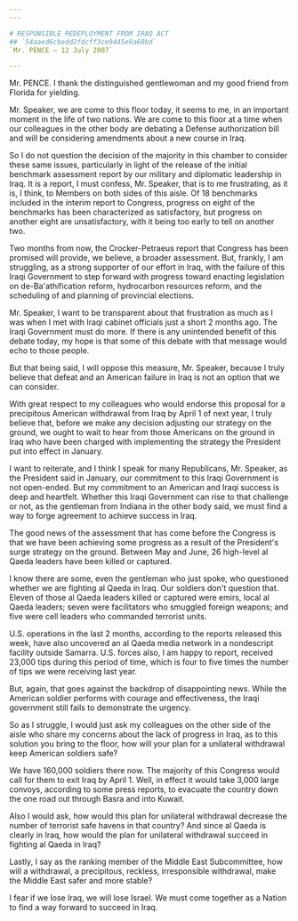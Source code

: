 ```yaml
---
---

# RESPONSIBLE REDEPLOYMENT FROM IRAQ ACT
## `54aaed6cbedd2fdcff3ce9445e9a60bd`
`Mr. PENCE — 12 July 2007`

---
```



Mr. PENCE. I thank the distinguished gentlewoman and my good friend 
from Florida for yielding.

Mr. Speaker, we are come to this floor today, it seems to me, in an 
important moment in the life of two nations. We are come to this floor 
at a time when our colleagues in the other body are debating a Defense 
authorization bill and will be considering amendments about a new 
course in Iraq.

So I do not question the decision of the majority in this chamber to 
consider these same issues, particularly in light of the release of the 
initial benchmark assessment report by our military and diplomatic 
leadership in Iraq. It is a report, I must confess, Mr. Speaker, that 
is to me frustrating, as it is, I think, to Members on both sides of 
this aisle. Of 18 benchmarks included in the interim report to 
Congress, progress on eight of the benchmarks has been characterized as 
satisfactory, but progress on another eight are unsatisfactory, with it 
being too early to tell on another two.

Two months from now, the Crocker-Petraeus report that Congress has 
been promised will provide, we believe, a broader assessment. But, 
frankly, I am struggling, as a strong supporter of our effort in Iraq, 
with the failure of this Iraqi Government to step forward with progress 
toward enacting legislation on de-Ba'athification reform, hydrocarbon 
resources reform, and the scheduling of and planning of provincial 
elections.

Mr. Speaker, I want to be transparent about that frustration as much 
as I was when I met with Iraqi cabinet officials just a short 2 months 
ago. The Iraqi Government must do more. If there is any unintended 
benefit of this debate today, my hope is that some of this debate with 
that message would echo to those people.

But that being said, I will oppose this measure, Mr. Speaker, because 
I truly believe that defeat and an American failure in Iraq is not an 
option that we can consider.

With great respect to my colleagues who would endorse this proposal 
for a precipitous American withdrawal from Iraq by April 1 of next 
year, I truly believe that, before we make any decision adjusting our 
strategy on the ground, we ought to wait to hear from those Americans 
on the ground in Iraq who have been charged with implementing the 
strategy the President put into effect in January.

I want to reiterate, and I think I speak for many Republicans, Mr. 
Speaker, as the President said in January, our commitment to this Iraqi 
Government is not open-ended. But my commitment to an American and 
Iraqi success is deep and heartfelt. Whether this Iraqi Government can 
rise to that challenge or not, as the gentleman from Indiana in the 
other body said, we must find a way to forge agreement to achieve 
success in Iraq.

The good news of the assessment that has come before the Congress is 
that we have been achieving some progress as a result of the 
President's surge strategy on the ground. Between May and June, 26 
high-level al Qaeda leaders have been killed or captured.

I know there are some, even the gentleman who just spoke, who 
questioned whether we are fighting al Qaeda in Iraq. Our soldiers don't 
question that. Eleven of those al Qaeda leaders killed or captured were 
emirs, local al Qaeda leaders; seven were facilitators who smuggled 
foreign weapons; and five were cell leaders who commanded terrorist 
units.

U.S. operations in the last 2 months, according to the reports 
released this week, have also uncovered an al Qaeda media network in a 
nondescript facility outside Samarra. U.S. forces also, I am happy to 
report, received 23,000 tips during this period of time, which is four 
to five times the number of tips we were receiving last year.

But, again, that goes against the backdrop of disappointing news. 
While the American soldier performs with courage and effectiveness, the 
Iraqi government still fails to demonstrate the urgency.

So as I struggle, I would just ask my colleagues on the other side of 
the aisle who share my concerns about the lack of progress in Iraq, as 
to this solution you bring to the floor, how will your plan for a 
unilateral withdrawal keep American soldiers safe?

We have 160,000 soldiers there now. The majority of this Congress 
would call for them to exit Iraq by April 1. Well, in effect it would 
take 3,000 large convoys, according to some press reports, to evacuate 
the country down the one road out through Basra and into Kuwait.

Also I would ask, how would this plan for unilateral withdrawal 
decrease the number of terrorist safe havens in that country? And since 
al Qaeda is clearly in Iraq, how would the plan for unilateral 
withdrawal succeed in fighting al Qaeda in Iraq?

Lastly, I say as the ranking member of the Middle East Subcommittee, 
how will a withdrawal, a precipitous, reckless, irresponsible 
withdrawal, make the Middle East safer and more stable?

I fear if we lose Iraq, we will lose Israel. We must come together as 
a Nation to find a way forward to succeed in Iraq.
